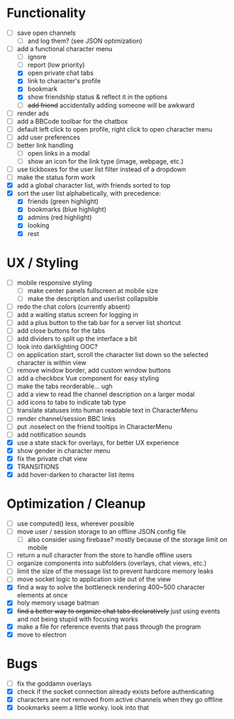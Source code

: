 # Functionality
- [ ] save open channels
  - [ ] and log them? (see JSON optimization)
- [ ] add a functional character menu
  - [ ] ignore
  - [ ] report (low priority)
  - [x] open private chat tabs
  - [x] link to character's profile
  - [x] bookmark
  - [x] show friendship status & reflect it in the options
  - [ ] ~~add friend~~ accidentally adding someone will be awkward
- [ ] render ads
- [ ] add a BBCode toolbar for the chatbox
- [ ] default left click to open profile, right click to open character menu
- [ ] add user preferences
- [ ] better link handling
  - [ ] open links in a modal
  - [ ] show an icon for the link type (image, webpage, etc.)
- [ ] use tickboxes for the user list filter instead of a dropdown
- [ ] make the status form work
- [x] add a global character list, with friends sorted to top
- [x] sort the user list alphabetically, with precedence:
  - [x] friends (green highlight)
  - [x] bookmarks (blue highlight)
  - [x] admins (red highlight)
  - [x] looking
  - [x] rest

# UX / Styling
- [ ] mobile responsive styling
  - [ ] make center panels fullscreen at mobile size
  - [ ] make the description and userlist collapsible
- [ ] redo the chat colors (currently absent)
- [ ] add a waiting status screen for logging in
- [ ] add a plus button to the tab bar for a server list shortcut
- [ ] add close buttons for the tabs
- [ ] add dividers to split up the interface a bit
- [ ] look into darklighting OOC?
- [ ] on application start, scroll the character list down so the selected character is within view
- [ ] remove window border, add custom window buttons
- [ ] add a checkbox Vue component for easy styling
- [ ] make the tabs reorderable... ugh
- [ ] add a view to read the channel description on a larger modal
- [ ] add icons to tabs to indicate tab type
- [ ] translate statuses into human readable text in CharacterMenu
- [ ] render channel/session BBC links
- [ ] put .noselect on the friend tooltips in CharacterMenu
- [ ] add notification sounds
- [x] use a state stack for overlays, for better UX experience
- [x] show gender in character menu
- [x] fix the private chat view
- [x] TRANSITIONS
- [x] add hover-darken to character list items

# Optimization / Cleanup
- [ ] use computed() less, wherever possible
- [ ] move user / session storage to an offline JSON config file
  - [ ] also consider using firebase? mostly because of the storage limit on mobile
- [ ] return a null character from the store to handle offline users
- [ ] organize components into subfolders (overlays, chat views, etc.)
- [ ] limit the size of the message list to prevent hardcore memory leaks
- [ ] move socket logic to application side out of the view
- [x] find a way to solve the bottleneck rendering 400~500 character elements at once
- [x] holy memory usage batman
- [x] ~~find a better way to organize chat tabs declaratively~~ just using events and not being stupid with focusing works
- [x] make a file for reference events that pass through the program
- [x] move to electron

# Bugs
- [ ] fix the goddamn overlays
- [x] check if the socket connection already exists before authenticating
- [x] characters are not removed from active channels when they go offline
- [x] bookmarks seem a little wonky. look into that
